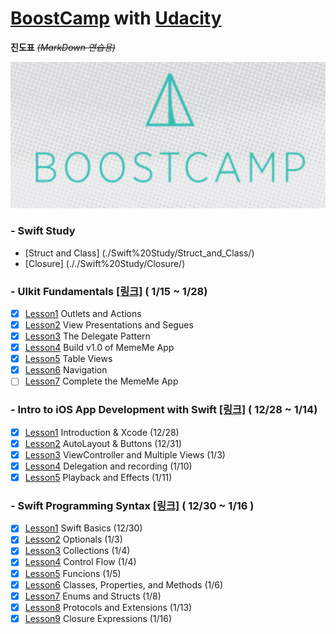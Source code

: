 # [BoostCamp](http://boostcamp.connect.or.kr) with [Udacity](https://www.udacity.com)
**진도표**  ~~*(MarkDown 연습용)*~~


![BoostCamp Logo](./bc_img.png)

### - Swift Study

- [Struct and Class] (./Swift%20Study/Struct_and_Class/)
- [Closure] (././Swift%20Study/Closure/)


### - UIkit Fundamentals [[링크]](https://www.udacity.com/course/uikit-fundamentals--ud788) ( 1/15 ~ 1/28)

- [x] [Lesson1][i6] Outlets and Actions
- [x] [Lesson2][i7] View Presentations and Segues
- [x] [Lesson3][i8] The Delegate Pattern
- [x] [Lesson4][i9] Build v1.0 of MemeMe App
- [x] [Lesson5][i10] Table Views
- [x] [Lesson6][i11] Navigation
- [ ] [Lesson7][i12] Complete the MemeMe App

[i6]:./UIKit%20Fundamentals/1_Outlets_and_Actions/
[i7]:./UIKit%20Fundamentals/2_View_Presentations_and_Segues/
[i8]:./UIKit%20Fundamentals/3_The_Delegate_Pattern/
[i9]:./UIKit%20Fundamentals/4_Build_v1.0_of_MemeMe_App/
[i10]:./UIKit%20Fundamentals/5_Table_Views/
[i11]:./UIKit%20Fundamentals/6_Navigation/
[i12]:./UIKit%20Fundamentals/7_Complete_the_MemeMe_App/




### - Intro to iOS App Development with Swift [[링크]](https://www.udacity.com/course/intro-to-ios-app-development-with-swift--ud585) ( 12/28 ~ 1/14)

- [x] [Lesson1][i1] Introduction & Xcode (12/28) 
- [x] [Lesson2][i2] AutoLayout & Buttons (12/31)
- [x] [Lesson3][i3] ViewController and Multiple Views (1/3)
- [x] [Lesson4][i4] Delegation and recording (1/10)
- [x] [Lesson5][i5] Playback and Effects (1/11)

[i1]:./Intro%20to%20iOS%20App%20Development%20with%20Swift/Lesson1%20Introduction%20&%20Xcode/
[i2]:./Intro%20to%20iOS%20App%20Development%20with%20Swift/Lesson2%20AutoLayout%20&%20Buttons/
[i3]:./Intro%20to%20iOS%20App%20Development%20with%20Swift/Lesson3%20ViewController%20and%20Multiple%20Views
[i4]:./Intro%20to%20iOS%20App%20Development%20with%20Swift/Lesson4%20Delegation%20and%20recording
[i5]:./Intro%20to%20iOS%20App%20Development%20with%20Swift/Lesson5%20Playback%20and%20Effects



### - Swift Programming Syntax [[링크]](https://www.udacity.com/course/learn-swift-programming-syntax--ud902) ( 12/30 ~ 1/16 )

- [x] [Lesson1][s1] Swift Basics (12/30)
- [x] [Lesson2][s2] Optionals (1/3)
- [x] [Lesson3][s3] Collections (1/4)
- [x] [Lesson4][s4] Control Flow (1/4)
- [x] [Lesson5][s5] Funcions (1/5)
- [x] [Lesson6][s6] Classes, Properties, and Methods (1/6)
- [x] [Lesson7][s7] Enums and Structs (1/8)
- [x] [Lesson8][s8] Protocols and Extensions (1/13)
- [x] [Lesson9][s9] Closure Expressions  (1/16)

[s1]:./Learn%20Swift%20Syntax/Lesson1%20Swift%20Basics
[s2]:./Learn%20Swift%20Syntax/Lesson2%20Optionals
[s3]:./Learn%20Swift%20Syntax/Lesson3%20Collections
[s4]:./Learn%20Swift%20Syntax/Lesson4%20Control%20Flow
[s5]:./Learn%20Swift%20Syntax/Lesson5%20Functions
[s6]:./Learn%20Swift%20Syntax/Lesson6%20Classes,%20Properties%20and%20Methods
[s7]:./Learn%20Swift%20Syntax/Lesson7%20Enums%20and%20Structs
[s8]:./Learn%20Swift%20Syntax/Lesson8%20Protocols%20and%20Extensions
[s9]:./Learn%20Swift%20Syntax/Lesson9%20Closure%20Expressions
